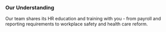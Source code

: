 ### Our Understanding

Our team shares its HR education and training with you - from payroll and reporting requirements to workplace safety and health care reform.
